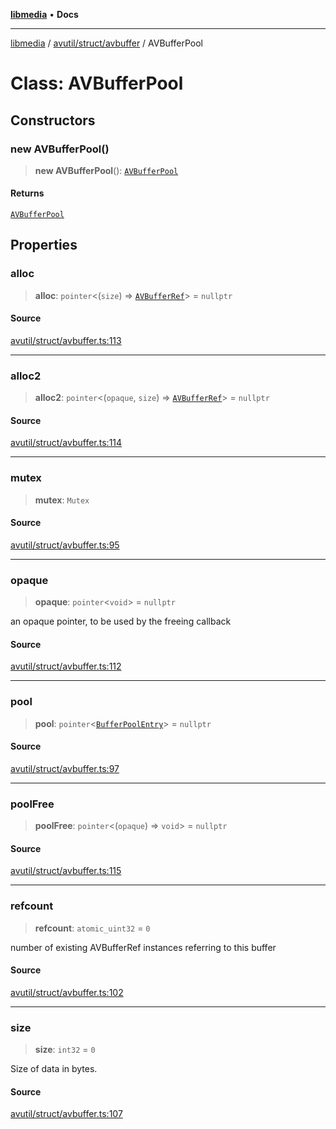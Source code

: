 [**libmedia**](../../../../README.md) • **Docs**

***

[libmedia](../../../../README.md) / [avutil/struct/avbuffer](../README.md) / AVBufferPool

# Class: AVBufferPool

## Constructors

### new AVBufferPool()

> **new AVBufferPool**(): [`AVBufferPool`](AVBufferPool.md)

#### Returns

[`AVBufferPool`](AVBufferPool.md)

## Properties

### alloc

> **alloc**: `pointer`\<(`size`) => [`AVBufferRef`](AVBufferRef.md)\> = `nullptr`

#### Source

[avutil/struct/avbuffer.ts:113](https://github.com/zhaohappy/libmedia/blob/83708827f1f74f03ced670ca9bc2d9d1e5e5366a/src/avutil/struct/avbuffer.ts#L113)

***

### alloc2

> **alloc2**: `pointer`\<(`opaque`, `size`) => [`AVBufferRef`](AVBufferRef.md)\> = `nullptr`

#### Source

[avutil/struct/avbuffer.ts:114](https://github.com/zhaohappy/libmedia/blob/83708827f1f74f03ced670ca9bc2d9d1e5e5366a/src/avutil/struct/avbuffer.ts#L114)

***

### mutex

> **mutex**: `Mutex`

#### Source

[avutil/struct/avbuffer.ts:95](https://github.com/zhaohappy/libmedia/blob/83708827f1f74f03ced670ca9bc2d9d1e5e5366a/src/avutil/struct/avbuffer.ts#L95)

***

### opaque

> **opaque**: `pointer`\<`void`\> = `nullptr`

an opaque pointer, to be used by the freeing callback

#### Source

[avutil/struct/avbuffer.ts:112](https://github.com/zhaohappy/libmedia/blob/83708827f1f74f03ced670ca9bc2d9d1e5e5366a/src/avutil/struct/avbuffer.ts#L112)

***

### pool

> **pool**: `pointer`\<[`BufferPoolEntry`](BufferPoolEntry.md)\> = `nullptr`

#### Source

[avutil/struct/avbuffer.ts:97](https://github.com/zhaohappy/libmedia/blob/83708827f1f74f03ced670ca9bc2d9d1e5e5366a/src/avutil/struct/avbuffer.ts#L97)

***

### poolFree

> **poolFree**: `pointer`\<(`opaque`) => `void`\> = `nullptr`

#### Source

[avutil/struct/avbuffer.ts:115](https://github.com/zhaohappy/libmedia/blob/83708827f1f74f03ced670ca9bc2d9d1e5e5366a/src/avutil/struct/avbuffer.ts#L115)

***

### refcount

> **refcount**: `atomic_uint32` = `0`

number of existing AVBufferRef instances referring to this buffer

#### Source

[avutil/struct/avbuffer.ts:102](https://github.com/zhaohappy/libmedia/blob/83708827f1f74f03ced670ca9bc2d9d1e5e5366a/src/avutil/struct/avbuffer.ts#L102)

***

### size

> **size**: `int32` = `0`

Size of data in bytes.

#### Source

[avutil/struct/avbuffer.ts:107](https://github.com/zhaohappy/libmedia/blob/83708827f1f74f03ced670ca9bc2d9d1e5e5366a/src/avutil/struct/avbuffer.ts#L107)
